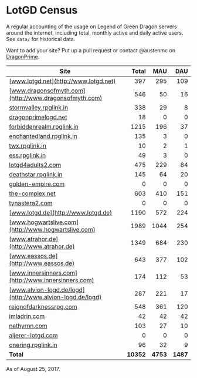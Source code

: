 # LotGD Census
A regular accounting of the usage on Legend of Green Dragon servers around the internet, including total, monthly active and daily active users. See `data/` for historical data.

Want to add your site? Put up a pull request or contact @austenmc on [DragonPrime](http://dragonprime.net).


Site | Total | MAU | DAU
--- | ---:| ---:| ---:
[www.lotgd.net](http://www.lotgd.net)|397|295|109
[www.dragonsofmyth.com](http://www.dragonsofmyth.com)|546|50|16
[stormvalley.rpglink.in](http://stormvalley.rpglink.in)|338|29|8
[dragonprimelogd.net](http://dragonprimelogd.net)|18|0|0
[forbiddenrealm.rpglink.in](http://forbiddenrealm.rpglink.in)|1215|196|37
[enchantedland.rpglink.in](http://enchantedland.rpglink.in)|135|3|0
[twx.rpglink.in](http://twx.rpglink.in)|10|2|1
[ess.rpglink.in](http://ess.rpglink.in)|49|3|0
[lotgd4adults2.com](http://lotgd4adults2.com)|475|229|84
[deathstar.rpglink.in](http://deathstar.rpglink.in)|145|64|20
[golden-empire.com](http://golden-empire.com)|0|0|0
[the-complex.net](http://the-complex.net)|603|410|151
[tynastera2.com](http://tynastera2.com)|0|0|0
[www.lotgd.de](http://www.lotgd.de)|1190|572|224
[www.hogwartslive.com](http://www.hogwartslive.com)|1989|1044|254
[www.atrahor.de](http://www.atrahor.de)|1349|684|230
[www.eassos.de](http://www.eassos.de)|643|377|102
[www.innersinners.com](http://www.innersinners.com)|174|112|53
[www.alvion-logd.de/logd](http://www.alvion-logd.de/logd)|287|221|17
[reignofdarknessrpg.com](http://reignofdarknessrpg.com)|548|361|120
[imladrin.com](http://imladrin.com)|42|42|42
[nathyrnn.com](http://nathyrnn.com)|103|27|10
[aljerer-lotgd.com](http://aljerer-lotgd.com)|0|0|0
[onering.rpglink.in](http://onering.rpglink.in)|96|32|9
**Total**|**10352**|**4753**|**1487**

As of August 25, 2017.
